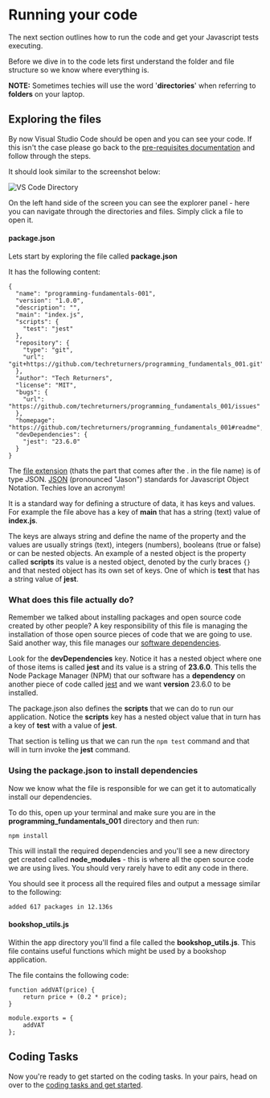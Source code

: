 # Running your code

The next section outlines how to run the code and get your Javascript tests executing.

Before we dive in to the code lets first understand the folder and file structure so we know where everything is.

**NOTE:** Sometimes techies will use the word '**directories**' when referring to **folders** on your laptop.

## Exploring the files

By now Visual Studio Code should be open and you can see your code. If this isn't the case please go back to the [pre-requisites documentation](./PRE-REQUISITES.md) and follow through the steps.

It should look similar to the screenshot below:

![VS Code Directory](https://storage.googleapis.com/tech-returners-course/001-fundamentals-directory-structure.png "Directory structure")

On the left hand side of the screen you can see the explorer panel - here you can navigate through the directories and files. Simply click a file to open it.

#### package.json

Lets start by exploring the file called **package.json**

It has the following content:

```
{
  "name": "programming-fundamentals-001",
  "version": "1.0.0",
  "description": "",
  "main": "index.js",
  "scripts": {
    "test": "jest"
  },
  "repository": {
    "type": "git",
    "url": "git+https://github.com/techreturners/programming_fundamentals_001.git"
  },
  "author": "Tech Returners",
  "license": "MIT",
  "bugs": {
    "url": "https://github.com/techreturners/programming_fundamentals_001/issues"
  },
  "homepage": "https://github.com/techreturners/programming_fundamentals_001#readme",
  "devDependencies": {
    "jest": "23.6.0"
  }
}
```

The [file extension](https://en.wikipedia.org/wiki/Filename_extension) (thats the part that comes after the . in the file name) is of type JSON. [JSON](https://en.wikipedia.org/wiki/JSON) (pronounced "Jason") standards for Javascript Object Notation. Techies love an acronym! 

It is a standard way for defining a structure of data, it has keys and values. For example the file above has a key of **main** that has a string (text) value of **index.js**.

The keys are always string and define the name of the property and the values are usually strings (text), integers (numbers), booleans (true or false) or can be nested objects. An example of a nested object is the property called **scripts** its value is a nested object, denoted by the curly braces `{}` and that nested object has its own set of keys. One of which is **test** that has a string value of **jest**.

### What does this file actually do?

Remember we talked about installing packages and open source code created by other people? A key responsibility of this file is managing the installation of those open source pieces of code that we are going to use. Said another way, this file manages our [software dependencies](https://www.nexb.com/blog/introduction_to_software_dependencies.html).

Look for the **devDependencies** key. Notice it has a nested object where one of those items is called **jest** and its value is a string of **23.6.0**. This tells the Node Package Manager (NPM) that our software has a **dependency** on another piece of code called [jest](https://jestjs.io/) and we want **version** 23.6.0 to be installed.

The package.json also defines the **scripts** that we can do to run our application. Notice the **scripts** key has a nested object value that in turn has a key of **test** with a value of **jest**.

That section is telling us that we can run the `npm test` command and that will in turn invoke the **jest** command.

### Using the package.json to install dependencies

Now we know what the file is responsible for we can get it to automatically install our dependencies.

To do this, open up your terminal and make sure you are in the **programming_fundamentals_001** directory and then run:


```
npm install
```

This will install the required dependencies and you'll see a new directory get created called **node_modules** - this is where all the open source code we are using lives. You should very rarely have to edit any code in there.

You should see it process all the required files and output a message similar to the following:

```
added 617 packages in 12.136s
```

#### bookshop_utils.js

Within the app directory you'll find a file called the **bookshop_utils.js**. This file contains useful functions which might be used by a bookshop application.

The file contains the following code:

```
function addVAT(price) {
    return price + (0.2 * price);
}

module.exports = {
    addVAT
};
```

## Coding Tasks

Now you're ready to get started on the coding tasks. In your pairs, head on over to the [coding tasks and get started](./TASKS.md).



